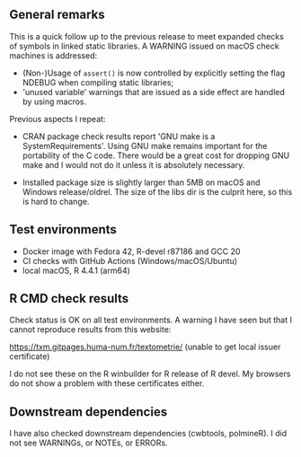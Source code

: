 ## General remarks

This is a quick follow up to the previous release to meet expanded checks of
symbols in linked static libraries. A WARNING issued on macOS check machines 
is addressed:

- (Non-)Usage of `assert()` is now controlled by explicitly setting the flag
NDEBUG when compiling static libraries;
- 'unused variable' warnings that are issued as a side effect are handled by
using macros.

Previous aspects I repeat:

- CRAN package check results report 'GNU make is a SystemRequirements'. Using
GNU make remains important for the portability of the C code. There would be a
great cost for dropping GNU make and I would not do it unless it is absolutely
necessary.

- Installed package size is slightly larger than 5MB on macOS and Windows
release/oldrel. The size of the libs dir is the culprit here, so this is hard to
change.


## Test environments

* Docker image with Fedora 42, R-devel r87186 and GCC 20
* CI checks with GitHub Actions (Windows/macOS/Ubuntu)
* local macOS, R 4.4.1 (arm64)


## R CMD check results

Check status is OK on all test environments. A warning I have seen but that I cannot reproduce results from this website:

https://txm.gitpages.huma-num.fr/textometrie/ (unable to get local issuer certificate)

I do not see these on the  R winbuilder for R release of R devel. My browsers do
not show a problem with these certificates either. 


## Downstream dependencies

I have also checked downstream dependencies (cwbtools, polmineR). I did not see
WARNINGs, or NOTEs, or ERRORs.
